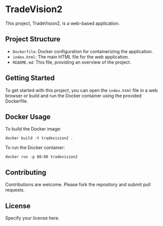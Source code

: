 # TradeVision2

This project, TradeVision2, is a web-based application.

## Project Structure

- `Dockerfile`: Docker configuration for containerizing the application.
- `index.html`: The main HTML file for the web application.
- `README.md`: This file, providing an overview of the project.

## Getting Started

To get started with this project, you can open the `index.html` file in a web browser or build and run the Docker container using the provided Dockerfile.

## Docker Usage

To build the Docker image:

```
docker build -t tradevision2 .
```

To run the Docker container:

```
docker run -p 80:80 tradevision2
```

## Contributing

Contributions are welcome. Please fork the repository and submit pull requests.

## License

Specify your license here.
